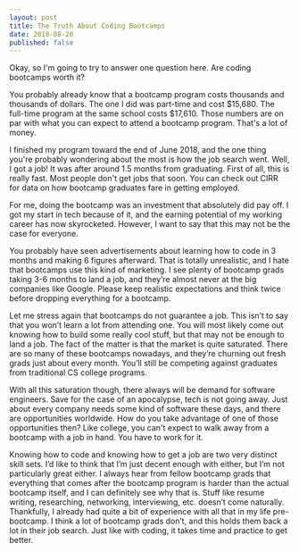 ```yaml
---
layout: post
title: The Truth About Coding Bootcamps
date: 2018-08-20
published: false
---
```

Okay, so I'm going to try to answer one question here. Are coding bootcamps worth it?

You probably already know that a bootcamp program costs thousands and thousands of dollars. The one I did was part-time and cost $15,680. The full-time program at the same school costs $17,610. Those numbers are on par with what you can expect to attend a bootcamp program. That's a lot of money.

I finished my program toward the end of June 2018, and the one thing you're probably wondering about the most is how the job search went. Well, I got a job! It was after around 1.5 months from graduating. First of all, this is really fast. Most people don't get jobs that soon. You can check out CIRR for data on how bootcamp graduates fare in getting employed.

For me, doing the bootcamp was an investment that absolutely did pay off. I got my start in tech because of it, and the earning potential of my working career has now skyrocketed. However, I want to say that this may not be the case for everyone.

You probably have seen advertisements about learning how to code in 3 months and making 6 figures afterward. That is totally unrealistic, and I hate that bootcamps use this kind of marketing. I see plenty of bootcamp grads taking 3-6 months to land a job, and they’re almost never at the big companies like Google. Please keep realistic expectations and think twice before dropping everything for a bootcamp.

Let me stress again that bootcamps do not guarantee a job. This isn’t to say that you won’t learn a lot from attending one. You will most likely come out knowing how to build some really cool stuff, but that may not be enough to land a job. The fact of the matter is that the market is quite saturated. There are so many of these bootcamps nowadays, and they’re churning out fresh grads just about every month. You’ll still be competing against graduates from traditional CS college programs.

With all this saturation though, there always will be demand for software engineers. Save for the case of an apocalypse, tech is not going away. Just about every company needs some kind of software these days, and there are opportunities worldwide. How do you take advantage of one of those opportunities then? Like college, you can't expect to walk away from a bootcamp with a job in hand. You have to work for it.

Knowing how to code and knowing how to get a job are two very distinct skill sets. I’d like to think that I’m just decent enough with either, but I’m not particularly great either. I always hear from fellow bootcamp grads that everything that comes after the bootcamp program is harder than the actual bootcamp itself, and I can definitely see why that is. Stuff like resume writing, researching, networking, interviewing, etc. doesn’t come naturally. Thankfully, I already had quite a bit of experience with all that in my life pre-bootcamp. I think a lot of bootcamp grads don’t, and this holds them back a lot in their job search. Just like with coding, it takes time and practice to get better.

